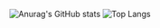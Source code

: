 ![Anurag's GitHub stats](https://github-readme-stats.vercel.app/api?username=SeeMemes&show_icons=true&theme=gruvbox)
![Top Langs](https://github-readme-stats.vercel.app/api/top-langs/?username=SeeMemes&layout=compact&theme=tokyonight)
